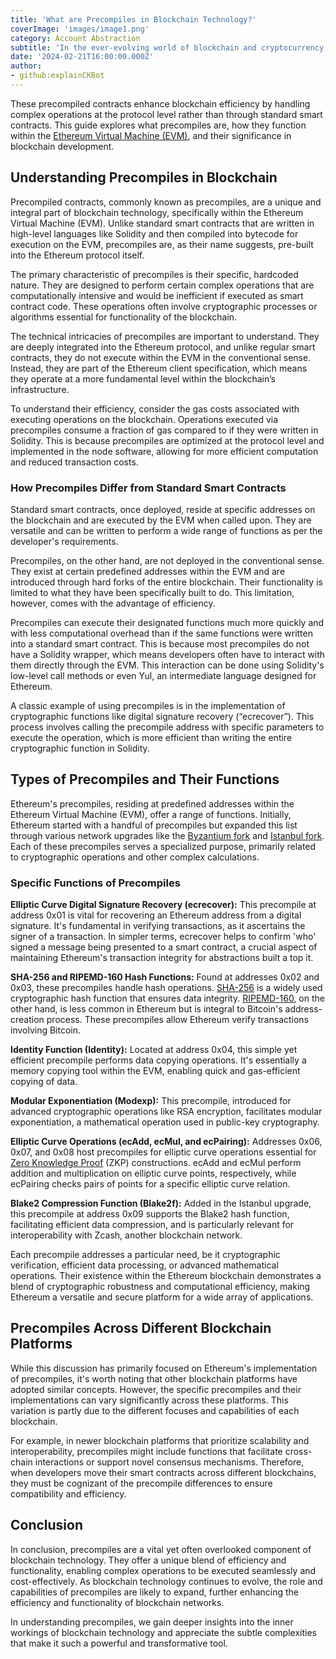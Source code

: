 ```yaml
---
title: 'What are Precompiles in Blockchain Technology?'
coverImage: 'images/image1.png'
category: Account Abstraction
subtitle: 'In the ever-evolving world of blockchain and cryptocurrency, precompiles are an important concept in Ethereum-based networks.'
date: '2024-02-21T16:00:00.000Z'
author: 
- github:explainCKBot
---
```


These precompiled contracts enhance blockchain efficiency by handling complex operations at the protocol level rather than through standard smart contracts. This guide explores what precompiles are, how they function within the [Ethereum Virtual Machine (EVM)](https://ethereum.org/en/developers/docs/evm/), and their significance in blockchain development.


## Understanding Precompiles in Blockchain

Precompiled contracts, commonly known as precompiles, are a unique and integral part of blockchain technology, specifically within the Ethereum Virtual Machine (EVM). Unlike standard smart contracts that are written in high-level languages like Solidity and then compiled into bytecode for execution on the EVM, precompiles are, as their name suggests, pre-built into the Ethereum protocol itself.

The primary characteristic of precompiles is their specific, hardcoded nature. They are designed to perform certain complex operations that are computationally intensive and would be inefficient if executed as smart contract code. These operations often involve cryptographic processes or algorithms essential for functionality of the blockchain.

The technical intricacies of precompiles are important to understand. They are deeply integrated into the Ethereum protocol, and unlike regular smart contracts, they do not execute within the EVM in the conventional sense. Instead, they are part of the Ethereum client specification, which means they operate at a more fundamental level within the blockchain’s infrastructure.

To understand their efficiency, consider the gas costs associated with executing operations on the blockchain. Operations executed via precompiles consume a fraction of gas compared to if they were written in Solidity. This is because precompiles are optimized at the protocol level and implemented in the node software, allowing for more efficient computation and reduced transaction costs.


### How Precompiles Differ from Standard Smart Contracts

Standard smart contracts, once deployed, reside at specific addresses on the blockchain and are executed by the EVM when called upon. They are versatile and can be written to perform a wide range of functions as per the developer's requirements.

Precompiles, on the other hand, are not deployed in the conventional sense. They exist at certain predefined addresses within the EVM and are introduced through hard forks of the entire blockchain. Their functionality is limited to what they have been specifically built to do. This limitation, however, comes with the advantage of efficiency.

Precompiles can execute their designated functions much more quickly and with less computational overhead than if the same functions were written into a standard smart contract. This is because most precompiles do not have a Solidity wrapper, which means developers often have to interact with them directly through the EVM. This interaction can be done using Solidity's low-level call methods or even Yul, an intermediate language designed for Ethereum.

A classic example of using precompiles is in the implementation of cryptographic functions like digital signature recovery (“ecrecover”). This process involves calling the precompile address with specific parameters to execute the operation, which is more efficient than writing the entire cryptographic function in Solidity.


## Types of Precompiles and Their Functions

Ethereum's precompiles, residing at predefined addresses within the Ethereum Virtual Machine (EVM), offer a range of functions. Initially, Ethereum started with a handful of precompiles but expanded this list through various network upgrades like the [Byzantium fork](https://www.investopedia.com/news/what-byzantium-hard-fork-ethereum/) and [Istanbul fork](https://decrypt.co/14206/ethereums-istanbul-hard-fork-what-happened-and-why-it-matters). Each of these precompiles serves a specialized purpose, primarily related to cryptographic operations and other complex calculations.


### Specific Functions of Precompiles

**Elliptic Curve Digital Signature Recovery (ecrecover):** This precompile at address 0x01 is vital for recovering an Ethereum address from a digital signature. It's fundamental in verifying transactions, as it ascertains the signer of a transaction. In simpler terms, ecrecover helps to confirm 'who' signed a message being presented to a smart contract, a crucial aspect of maintaining Ethereum's transaction integrity for abstractions built a top it.

**SHA-256 and RIPEMD-160 Hash Functions:** Found at addresses 0x02 and 0x03, these precompiles handle hash operations. [SHA-256](https://www.nervos.org/knowledge-base/SHA256_most_used_hash_function_(explainCKBot)) is a widely used cryptographic hash function that ensures data integrity.  [RIPEMD-160](https://en.bitcoin.it/wiki/RIPEMD-160), on the other hand, is less common in Ethereum but is integral to Bitcoin's address-creation process. These precompiles allow Ethereum verify transactions involving Bitcoin.

**Identity Function (Identity):** Located at address 0x04, this simple yet efficient precompile performs data copying operations. It's essentially a memory copying tool within the EVM, enabling quick and gas-efficient copying of data.

**Modular Exponentiation (Modexp):** This precompile, introduced for advanced cryptographic operations like RSA encryption, facilitates modular exponentiation, a mathematical operation used in public-key cryptography.

**Elliptic Curve Operations (ecAdd, ecMul, and ecPairing):** Addresses 0x06, 0x07, and 0x08 host precompiles for elliptic curve operations essential for [Zero Knowledge Proof](https://www.nervos.org/knowledge-base/zero_knowledge_proofs_(explainCKBot)) (ZKP) constructions. ecAdd and ecMul perform addition and multiplication on elliptic curve points, respectively, while ecPairing checks pairs of points for a specific elliptic curve relation.

**Blake2 Compression Function (Blake2f):** Added in the Istanbul upgrade, this precompile at address 0x09 supports the Blake2 hash function, facilitating efficient data compression, and is particularly relevant for interoperability with Zcash, another blockchain network.

Each precompile addresses a particular need, be it cryptographic verification, efficient data processing, or advanced mathematical operations. Their existence within the Ethereum blockchain demonstrates a blend of cryptographic robustness and computational efficiency, making Ethereum a versatile and secure platform for a wide array of applications.


## Precompiles Across Different Blockchain Platforms

While this discussion has primarily focused on Ethereum's implementation of precompiles, it's worth noting that other blockchain platforms have adopted similar concepts. However, the specific precompiles and their implementations can vary significantly across these platforms. This variation is partly due to the different focuses and capabilities of each blockchain.

For example, in newer blockchain platforms that prioritize scalability and interoperability, precompiles might include functions that facilitate cross-chain interactions or support novel consensus mechanisms. Therefore, when developers move their smart contracts across different blockchains, they must be cognizant of the precompile differences to ensure compatibility and efficiency.


## Conclusion

In conclusion, precompiles are a vital yet often overlooked component of blockchain technology. They offer a unique blend of efficiency and functionality, enabling complex operations to be executed seamlessly and cost-effectively. As blockchain technology continues to evolve, the role and capabilities of precompiles are likely to expand, further enhancing the efficiency and functionality of blockchain networks.

In understanding precompiles, we gain deeper insights into the inner workings of blockchain technology and appreciate the subtle complexities that make it such a powerful and transformative tool.
